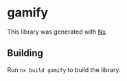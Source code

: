 # gamify

This library was generated with [Nx](https://nx.dev).

## Building

Run `nx build gamify` to build the library.
